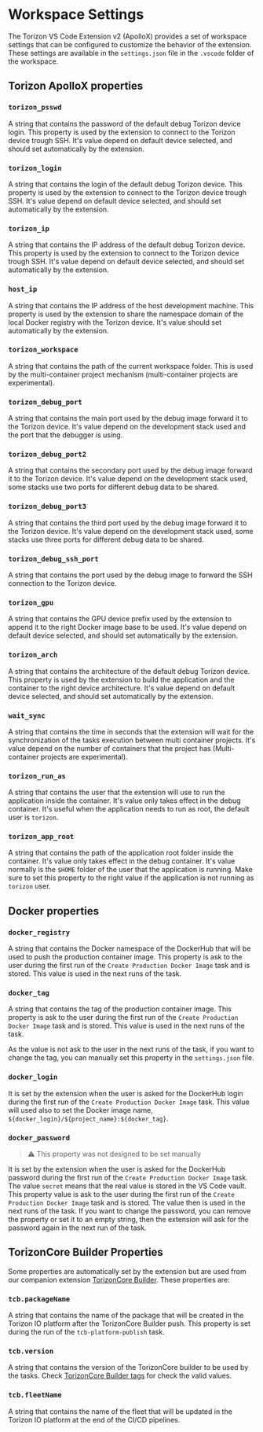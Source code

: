 # Workspace Settings

The Torizon VS Code Extension v2 (ApolloX) provides a set of workspace settings that can be configured to customize the behavior of the extension. These settings are available in the `settings.json` file in the `.vscode` folder of the workspace.

## Torizon ApolloX properties

### `torizon_psswd`

 A string that contains the password of the default debug Torizon device login. This property is used by the extension to connect to the Torizon device trough SSH. It's value depend on default device selected, and should set automatically by the extension.

### `torizon_login`

  A string that contains the login of the default debug Torizon device. This property is used by the extension to connect to the Torizon device trough SSH. It's value depend on default device selected, and should set automatically by the extension.

### `torizon_ip`

 A string that contains the IP address of the default debug Torizon device. This property is used by the extension to connect to the Torizon device trough SSH. It's value depend on default device selected, and should set automatically by the extension.

### `host_ip`

  A string that contains the IP address of the host development machine. This property is used by the extension to share the namespace domain of the local Docker registry with the Torizon device. It's value should set automatically by the extension.

### `torizon_workspace`
  
  A string that contains the path of the current workspace folder. This is used by the multi-container project mechanism (multi-container projects are experimental).

### `torizon_debug_port`
  
  A string that contains the main port used by the debug image forward it to the Torizon device. It's value depend on the development stack used and the port that the debugger is using.

### `torizon_debug_port2`
  
  A string that contains the secondary port used by the debug image forward it to the Torizon device. It's value depend on the development stack used, some stacks use two ports for different debug data to be shared.

### `torizon_debug_port3`
  
  A string that contains the third port used by the debug image forward it to the Torizon device. It's value depend on the development stack used, some stacks use three ports for different debug data to be shared.

### `torizon_debug_ssh_port`

  A string that contains the port used by the debug image to forward the SSH connection to the Torizon device.

### `torizon_gpu`
  
  A string that contains the GPU device prefix used by the extension to append it to the right Docker image base to be used. It's value depend on default device selected, and should set automatically by the extension.

### `torizon_arch`
  
  A string that contains the architecture of the default debug Torizon device. This property is used by the extension to build the application and the container to the right device architecture. It's value depend on default device selected, and should set automatically by the extension.

### `wait_sync`
  
  A string that contains the time in seconds that the extension will wait for the synchronization of the tasks execution between multi container projects. It's value depend on the number of containers that the project has (Multi-container projects are experimental).

### `torizon_run_as`
  
  A string that contains the user that the extension will use to run the application inside the container. It's value only takes effect in the debug container. It's useful when the application needs to run as root, the default user is `torizon`.

### `torizon_app_root`
  
  A string that contains the path of the application root folder inside the container. It's value only takes effect in the debug container. It's value normally is the `$HOME` folder of the user that the application is running. Make sure to set this property to the right value if the application is not running as `torizon` user.

## Docker properties

### `docker_registry`

A string that contains the Docker namespace of the DockerHub that will be used to push the production container image. This property is ask to the user during the first run of the `Create Production Docker Image` task and is stored. This value is used in the next runs of the task.

### `docker_tag`

A string that contains the tag of the production container image. This property is ask to the user during the first run of the `Create Production Docker Image` task and is stored. This value is used in the next runs of the task.

As the value is not ask to the user in the next runs of the task, if you want to change the tag, you can manually set this property in the `settings.json` file.

### `docker_login`

It is set by the extension when the user is asked for the DockerHub login during the first run of the `Create Production Docker Image` task. This value will used also to set the Docker image name, `${docker_login}/${project_name}:${docker_tag}`.

### `docker_password`

> ⚠️ This property was not designed to be set manually

It is set by the extension when the user is asked for the DockerHub password during the first run of the `Create Production Docker Image` task. The value `secret` means that the real value is stored in the VS Code vault. This property value is ask to the user during the first run of the `Create Production Docker Image` task and is stored. The value then is used in the next runs of the task. If you want to change the password, you can remove the property or set it to an empty string, then the extension will ask for the password again in the next run of the task.

## TorizonCore Builder Properties

Some properties are automatically set by the extension but are used from our companion extension [TorizonCore Builder](https://marketplace.visualstudio.com/items?itemName=Toradex.tcb-vscode). These properties are:

### `tcb.packageName`

A string that contains the name of the package that will be created in the Torizon IO platform after the TorizonCore Builder push. This property is set during the run of the `tcb-platform-publish` task.

### `tcb.version`

A string that contains the version of the TorizonCore builder to be used by the tasks. Check [TorizonCore Builder tags](https://hub.docker.com/r/torizon/torizoncore-builder/tags) for check the valid values.

### `tcb.fleetName`

A string that contains the name of the fleet that will be updated in the Torizon IO platform at the end of the CI/CD pipelines.
